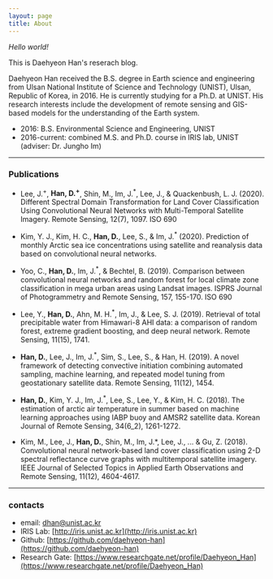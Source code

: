 ```yaml
---
layout: page
title: About
---
```


*Hello world!* 

This is Daehyeon Han's reserach blog.

Daehyeon Han received the B.S. degree in Earth science and engineering from Ulsan National Institute of Science and Technology (UNIST), Ulsan, Republic of Korea, in 2016. He is currently studying for a Ph.D. at UNIST. His research interests include the development of remote sensing and GIS-based​ models for the understanding of the Earth system.

* 2016: B.S. Environmental Science and Engineering, UNIST 
* 2016-current: combined M.S. and Ph.D. course in IRIS lab, UNIST (adviser: Dr. Jungho Im)

---

### Publications
* Lee, J.<sup>+</sup>, **Han, D.<sup>+</sup>**, Shin, M., Im, J.<sup>\*</sup>, Lee, J., & Quackenbush, L. J. (2020). Different Spectral Domain Transformation for Land Cover Classification Using Convolutional Neural Networks with Multi-Temporal Satellite Imagery. Remote Sensing, 12(7), 1097.
ISO 690	

* Kim, Y. J., Kim, H. C., **Han, D.**, Lee, S., & Im, J.<sup>\*</sup> (2020). Prediction of monthly Arctic sea ice concentrations using satellite and reanalysis data based on convolutional neural networks.

* Yoo, C., **Han, D.**, Im, J.<sup>\*</sup>, & Bechtel, B. (2019). Comparison between convolutional neural networks and random forest for local climate zone classification in mega urban areas using Landsat images. ISPRS Journal of Photogrammetry and Remote Sensing, 157, 155-170.
ISO 690	

* Lee, Y., **Han, D.**, Ahn, M. H.<sup>\*</sup>, Im, J., & Lee, S. J. (2019). Retrieval of total precipitable water from Himawari-8 AHI data: a comparison of random forest, extreme gradient boosting, and deep neural network. Remote Sensing, 11(15), 1741.

* **Han, D.**, Lee, J., Im, J.<sup>\*</sup>, Sim, S., Lee, S., & Han, H. (2019). A novel framework of detecting convective initiation combining automated sampling, machine learning, and repeated model tuning from geostationary satellite data. Remote Sensing, 11(12), 1454.

* **Han, D.**, Kim, Y. J., Im, J.<sup>\*</sup>, Lee, S., Lee, Y., & Kim, H. C. (2018). The estimation of arctic air temperature in summer based on machine learning approaches using IABP buoy and AMSR2 satellite data. Korean Journal of Remote Sensing, 34(6_2), 1261-1272.

* Kim, M., Lee, J., **Han, D.**, Shin, M., Im, J.*, Lee, J., ... & Gu, Z. (2018). Convolutional neural network-based land cover classification using 2-D spectral reflectance curve graphs with multitemporal satellite imagery. IEEE Journal of Selected Topics in Applied Earth Observations and Remote Sensing, 11(12), 4604-4617.

---


### contacts
* email: dhan@unist.ac.kr
* IRIS Lab: [http://iris.unist.ac.kr](http://iris.unist.ac.kr)
* Github: [https://github.com/daehyeon-han](https://github.com/daehyeon-han)
* Research Gate: [https://www.researchgate.net/profile/Daehyeon_Han](https://www.researchgate.net/profile/Daehyeon_Han)